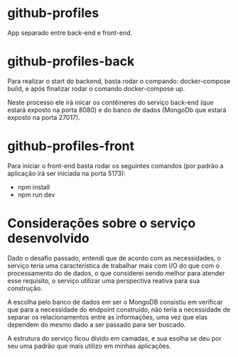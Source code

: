 # github-profiles

App separado entre back-end e front-end.

# github-profiles-back

Para realizar o start do backend, basta rodar o compando: docker-compose build, e após finalizar rodar o comando docker-compose up.

Neste processo ele irá inicar os contêineres do serviço back-end (que estará exposto na porta 8080) e do banco de dados (MongoDb que estará exposto na porta 27017).

# github-profiles-front

Para iniciar o front-end basta rodar os seguintes comandos (por padrão a aplicação irá ser iniciada na porta 5173):
- npm install
- npm run dev

# Considerações sobre o serviço desenvolvido

Dado o desafio passado, entendi que de acordo com as necessidades, o serviço teria uma característica de trabalhar mais com I/O do que com o processamento do de dados, o que considerei sendo melhor para atender esse requisito, o serviço utilizar uma perspectiva reativa para sua construção.

A escolha pelo banco de dados em ser o MongoDB consistiu em verificar que para a necessidade do endpoint construído, não teria a necessidade de separar os relacionamentos entre as informações, uma vez que elas dependem do mesmo dado a ser passado para ser buscado.

A estrutura do serviço ficou divido em camadas, e sua esolha se deu por seu uma padrão que mais utilizo em minhas aplicações.
